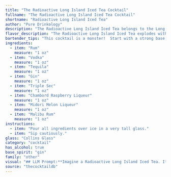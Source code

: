 ```yaml
---
title: "The Radioactive Long Island Iced Tea Cocktail"
fullname: "The Radioactive Long Island Iced Tea Cocktail"
shortname: "Radioactive Long Island Iced Tea"
author: "Pure Drinkology"
description: "The Radioactive Long Island Iced Tea belongs to the Long Island Iced Tea family, a potent mix of multiple spirits. While the exact origins are debated, the Long Island Iced Tea emerged in the 1970s, likely as a bar creation to quickly serve large groups. "
flavor_description: "The Radioactive Long Island Iced Tea explodes with a vibrant, fruity punch.  Sweet melon and raspberry notes from Midori and Chambord dance with the tropical essence of Malibu.  Underlying this sweet symphony is a potent kick from the combined spirits - a mix of rum, vodka, tequila, and gin.  A hint of citrus from the Triple Sec adds a refreshing complexity, leaving you with a powerful and dangerously delicious cocktail. "
bartender_tips: "This cocktail is a monster!  Start with a strong base of your preferred liquor (rum, vodka, tequila, gin) and add the others in order of strength. Measure carefully!  The Triple Sec adds a citrusy note, Chambord and Midori are the sweet elements, and Malibu adds a hint of coconut.  Always use high-quality ingredients for the best flavor. This drink is best enjoyed with a friend (and a designated driver!). "
ingredients:
  - item: "Rum"
    measure: "1 oz"
  - item: "Vodka"
    measure: "1 oz"
  - item: "Tequila"
    measure: "1 oz"
  - item: "Gin"
    measure: "1 oz"
  - item: "Triple Sec"
    measure: "1 oz"
  - item: "Chambord Raspberry Liqueur"
    measure: "1 oz"
  - item: "Midori Melon Liqueur"
    measure: "1 oz"
  - item: "Malibu Rum"
    measure: "1 oz"
instructions:
  - item: "Pour all ingredients over ice in a very tall glass."
  - item: "Sip cautiously."
glass: "Collins Glass"
category: "cocktail"
has_alcohol: true
base_spirit: "gin"
family: "other"
visual: "## LLM Prompt:**Imagine a Radioactive Long Island Iced Tea. It's a potent blend of rum, vodka, tequila, gin, triple sec, Chambord raspberry liqueur, Midori melon liqueur, and Malibu rum. Describe the appearance of this cocktail, focusing on its color, texture, and any visual elements that stand out.****Consider:*** **Color:** Does it lean towards green, pink, or a more vibrant, multi-hued appearance?* **Texture:** Is it clear, cloudy, layered? Are there any visible particles or swirls?* **Visual elements:** Does the cocktail have a distinct frothy head, a delicate rim, or any garnish that adds to its visual appeal? "
source: "thecocktaildb"
---
```


